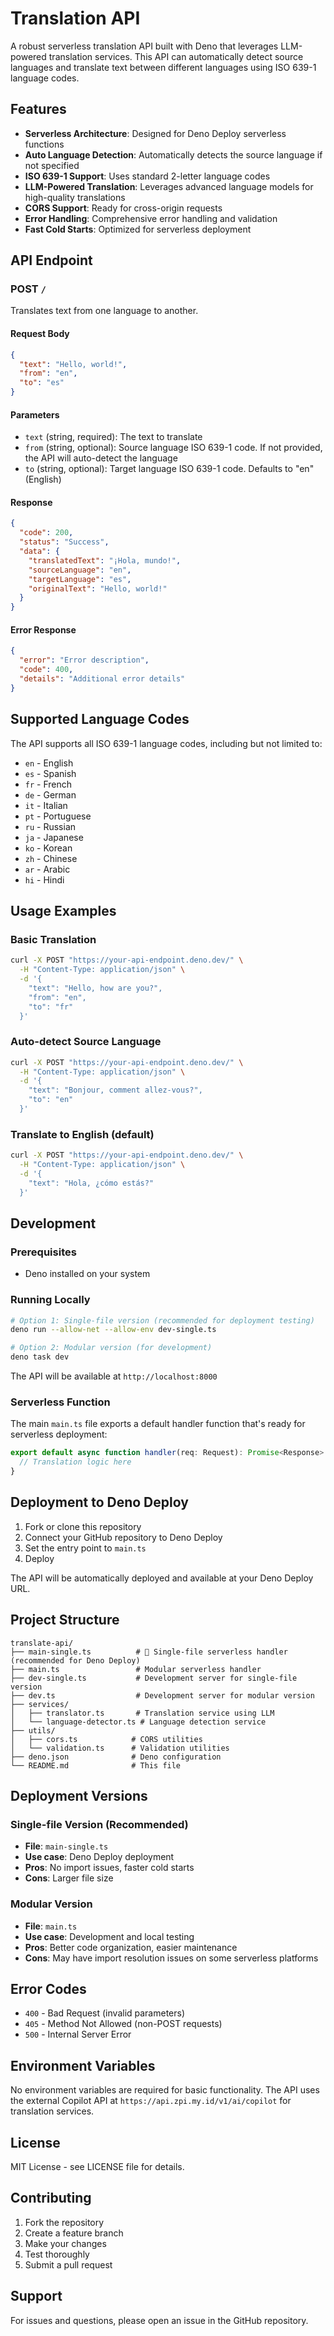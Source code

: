 # Translation API

A robust serverless translation API built with Deno that leverages LLM-powered translation services. This API can automatically detect source languages and translate text between different languages using ISO 639-1 language codes.

## Features

- **Serverless Architecture**: Designed for Deno Deploy serverless functions
- **Auto Language Detection**: Automatically detects the source language if not specified
- **ISO 639-1 Support**: Uses standard 2-letter language codes
- **LLM-Powered Translation**: Leverages advanced language models for high-quality translations
- **CORS Support**: Ready for cross-origin requests
- **Error Handling**: Comprehensive error handling and validation
- **Fast Cold Starts**: Optimized for serverless deployment

## API Endpoint

### POST `/`

Translates text from one language to another.

#### Request Body

```json
{
  "text": "Hello, world!",
  "from": "en",
  "to": "es"
}
```

#### Parameters

- `text` (string, required): The text to translate
- `from` (string, optional): Source language ISO 639-1 code. If not provided, the API will auto-detect the language
- `to` (string, optional): Target language ISO 639-1 code. Defaults to "en" (English)

#### Response

```json
{
  "code": 200,
  "status": "Success",
  "data": {
    "translatedText": "¡Hola, mundo!",
    "sourceLanguage": "en",
    "targetLanguage": "es",
    "originalText": "Hello, world!"
  }
}
```

#### Error Response

```json
{
  "error": "Error description",
  "code": 400,
  "details": "Additional error details"
}
```

## Supported Language Codes

The API supports all ISO 639-1 language codes, including but not limited to:

- `en` - English
- `es` - Spanish
- `fr` - French
- `de` - German
- `it` - Italian
- `pt` - Portuguese
- `ru` - Russian
- `ja` - Japanese
- `ko` - Korean
- `zh` - Chinese
- `ar` - Arabic
- `hi` - Hindi

## Usage Examples

### Basic Translation

```bash
curl -X POST "https://your-api-endpoint.deno.dev/" \
  -H "Content-Type: application/json" \
  -d '{
    "text": "Hello, how are you?",
    "from": "en",
    "to": "fr"
  }'
```

### Auto-detect Source Language

```bash
curl -X POST "https://your-api-endpoint.deno.dev/" \
  -H "Content-Type: application/json" \
  -d '{
    "text": "Bonjour, comment allez-vous?",
    "to": "en"
  }'
```

### Translate to English (default)

```bash
curl -X POST "https://your-api-endpoint.deno.dev/" \
  -H "Content-Type: application/json" \
  -d '{
    "text": "Hola, ¿cómo estás?"
  }'
```

## Development

### Prerequisites

- Deno installed on your system

### Running Locally

```bash
# Option 1: Single-file version (recommended for deployment testing)
deno run --allow-net --allow-env dev-single.ts

# Option 2: Modular version (for development)
deno task dev
```

The API will be available at `http://localhost:8000`

### Serverless Function

The main `main.ts` file exports a default handler function that's ready for serverless deployment:

```typescript
export default async function handler(req: Request): Promise<Response> {
  // Translation logic here
}
```

## Deployment to Deno Deploy

1. Fork or clone this repository
2. Connect your GitHub repository to Deno Deploy
3. Set the entry point to `main.ts`
4. Deploy

The API will be automatically deployed and available at your Deno Deploy URL.

## Project Structure

```
translate-api/
├── main-single.ts          # 🎯 Single-file serverless handler (recommended for Deno Deploy)
├── main.ts                 # Modular serverless handler 
├── dev-single.ts           # Development server for single-file version
├── dev.ts                  # Development server for modular version
├── services/
│   ├── translator.ts       # Translation service using LLM
│   └── language-detector.ts # Language detection service
├── utils/
│   ├── cors.ts            # CORS utilities
│   └── validation.ts      # Validation utilities
├── deno.json              # Deno configuration
└── README.md              # This file
```

## Deployment Versions

### Single-file Version (Recommended)
- **File**: `main-single.ts`
- **Use case**: Deno Deploy deployment
- **Pros**: No import issues, faster cold starts
- **Cons**: Larger file size

### Modular Version
- **File**: `main.ts` 
- **Use case**: Development and local testing
- **Pros**: Better code organization, easier maintenance
- **Cons**: May have import resolution issues on some serverless platforms

## Error Codes

- `400` - Bad Request (invalid parameters)
- `405` - Method Not Allowed (non-POST requests)
- `500` - Internal Server Error

## Environment Variables

No environment variables are required for basic functionality. The API uses the external Copilot API at `https://api.zpi.my.id/v1/ai/copilot` for translation services.

## License

MIT License - see LICENSE file for details.

## Contributing

1. Fork the repository
2. Create a feature branch
3. Make your changes
4. Test thoroughly
5. Submit a pull request

## Support

For issues and questions, please open an issue in the GitHub repository.
